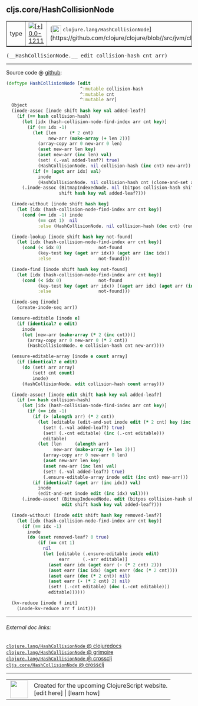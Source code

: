 ## cljs.core/HashCollisionNode



 <table border="1">
<tr>
<td>type</td>
<td><a href="https://github.com/cljsinfo/cljs-api-docs/tree/0.0-1211"><img valign="middle" alt="[+] 0.0-1211" title="Added in 0.0-1211" src="https://img.shields.io/badge/+-0.0--1211-lightgrey.svg"></a> </td>
<td>
[<img height="24px" valign="middle" src="http://i.imgur.com/1GjPKvB.png"> <samp>clojure.lang/HashCollisionNode</samp>](https://github.com/clojure/clojure/blob//src/jvm/clojure/lang/PersistentHashmap.java)
</td>
</tr>
</table>


 <samp>
(__HashCollisionNode.__ edit collision-hash cnt arr)<br>
</samp>

---







Source code @ [github](https://github.com/clojure/clojurescript/blob/r3195/src/cljs/cljs/core.cljs#L6280-L6376):

```clj
(deftype HashCollisionNode [edit
                            ^:mutable collision-hash
                            ^:mutable cnt
                            ^:mutable arr]
  Object
  (inode-assoc [inode shift hash key val added-leaf?]
    (if (== hash collision-hash)
      (let [idx (hash-collision-node-find-index arr cnt key)]
        (if (== idx -1)
          (let [len     (* 2 cnt)
                new-arr (make-array (+ len 2))]
            (array-copy arr 0 new-arr 0 len)
            (aset new-arr len key)
            (aset new-arr (inc len) val)
            (set! (.-val added-leaf?) true)
            (HashCollisionNode. nil collision-hash (inc cnt) new-arr))
          (if (= (aget arr idx) val)
            inode
            (HashCollisionNode. nil collision-hash cnt (clone-and-set arr (inc idx) val)))))
      (.inode-assoc (BitmapIndexedNode. nil (bitpos collision-hash shift) (array nil inode))
                    shift hash key val added-leaf?)))

  (inode-without [inode shift hash key]
    (let [idx (hash-collision-node-find-index arr cnt key)]
      (cond (== idx -1) inode
            (== cnt 1)  nil
            :else (HashCollisionNode. nil collision-hash (dec cnt) (remove-pair arr (quot idx 2))))))

  (inode-lookup [inode shift hash key not-found]
    (let [idx (hash-collision-node-find-index arr cnt key)]
      (cond (< idx 0)              not-found
            (key-test key (aget arr idx)) (aget arr (inc idx))
            :else                  not-found)))

  (inode-find [inode shift hash key not-found]
    (let [idx (hash-collision-node-find-index arr cnt key)]
      (cond (< idx 0)              not-found
            (key-test key (aget arr idx)) [(aget arr idx) (aget arr (inc idx))]
            :else                  not-found)))

  (inode-seq [inode]
    (create-inode-seq arr))

  (ensure-editable [inode e]
    (if (identical? e edit)
      inode
      (let [new-arr (make-array (* 2 (inc cnt)))]
        (array-copy arr 0 new-arr 0 (* 2 cnt))
        (HashCollisionNode. e collision-hash cnt new-arr))))

  (ensure-editable-array [inode e count array]
    (if (identical? e edit)
      (do (set! arr array)
          (set! cnt count)
          inode)
      (HashCollisionNode. edit collision-hash count array)))

  (inode-assoc! [inode edit shift hash key val added-leaf?]
    (if (== hash collision-hash)
      (let [idx (hash-collision-node-find-index arr cnt key)]
        (if (== idx -1)
          (if (> (alength arr) (* 2 cnt))
            (let [editable (edit-and-set inode edit (* 2 cnt) key (inc (* 2 cnt)) val)]
              (set! (.-val added-leaf?) true)
              (set! (.-cnt editable) (inc (.-cnt editable)))
              editable)
            (let [len     (alength arr)
                  new-arr (make-array (+ len 2))]
              (array-copy arr 0 new-arr 0 len)
              (aset new-arr len key)
              (aset new-arr (inc len) val)
              (set! (.-val added-leaf?) true)
              (.ensure-editable-array inode edit (inc cnt) new-arr)))
          (if (identical? (aget arr (inc idx)) val)
            inode
            (edit-and-set inode edit (inc idx) val))))
      (.inode-assoc! (BitmapIndexedNode. edit (bitpos collision-hash shift) (array nil inode nil nil))
                     edit shift hash key val added-leaf?)))

  (inode-without! [inode edit shift hash key removed-leaf?]
    (let [idx (hash-collision-node-find-index arr cnt key)]
      (if (== idx -1)
        inode
        (do (aset removed-leaf? 0 true)
            (if (== cnt 1)
              nil
              (let [editable (.ensure-editable inode edit)
                    earr     (.-arr editable)]
                (aset earr idx (aget earr (- (* 2 cnt) 2)))
                (aset earr (inc idx) (aget earr (dec (* 2 cnt))))
                (aset earr (dec (* 2 cnt)) nil)
                (aset earr (- (* 2 cnt) 2) nil)
                (set! (.-cnt editable) (dec (.-cnt editable)))
                editable))))))

  (kv-reduce [inode f init]
    (inode-kv-reduce arr f init)))
```

<!--
Repo - tag - source tree - lines:

 <pre>
clojurescript @ r3195
└── src
    └── cljs
        └── cljs
            └── <ins>[core.cljs:6280-6376](https://github.com/clojure/clojurescript/blob/r3195/src/cljs/cljs/core.cljs#L6280-L6376)</ins>
</pre>

-->

---



###### External doc links:

[`clojure.lang/HashCollisionNode` @ clojuredocs](http://clojuredocs.org/clojure.lang/HashCollisionNode)<br>
[`clojure.lang/HashCollisionNode` @ grimoire](http://conj.io/store/v1/org.clojure/clojure/1.7.0-beta3/clj/clojure.lang/HashCollisionNode/)<br>
[`clojure.lang/HashCollisionNode` @ crossclj](http://crossclj.info/fun/clojure.lang/HashCollisionNode.html)<br>
[`cljs.core/HashCollisionNode` @ crossclj](http://crossclj.info/fun/cljs.core.cljs/HashCollisionNode.html)<br>

---

 <table>
<tr><td>
<img valign="middle" align="right" width="48px" src="http://i.imgur.com/Hi20huC.png">
</td><td>
Created for the upcoming ClojureScript website.<br>
[edit here] | [learn how]
</td></tr></table>

[edit here]:https://github.com/cljsinfo/cljs-api-docs/blob/master/cljsdoc/cljs.core_HashCollisionNode.cljsdoc
[learn how]:https://github.com/cljsinfo/cljs-api-docs/wiki/cljsdoc-files

<!--

This information was too distracting to show to readers, but I'll leave it
commented here since it is helpful to:

- pretty-print the data used to generate this document
- and show how to retrieve that data



The API data for this symbol:

```clj
{:ns "cljs.core",
 :name "HashCollisionNode",
 :signature ["[edit collision-hash cnt arr]"],
 :history [["+" "0.0-1211"]],
 :type "type",
 :full-name-encode "cljs.core_HashCollisionNode",
 :source {:code "(deftype HashCollisionNode [edit\n                            ^:mutable collision-hash\n                            ^:mutable cnt\n                            ^:mutable arr]\n  Object\n  (inode-assoc [inode shift hash key val added-leaf?]\n    (if (== hash collision-hash)\n      (let [idx (hash-collision-node-find-index arr cnt key)]\n        (if (== idx -1)\n          (let [len     (* 2 cnt)\n                new-arr (make-array (+ len 2))]\n            (array-copy arr 0 new-arr 0 len)\n            (aset new-arr len key)\n            (aset new-arr (inc len) val)\n            (set! (.-val added-leaf?) true)\n            (HashCollisionNode. nil collision-hash (inc cnt) new-arr))\n          (if (= (aget arr idx) val)\n            inode\n            (HashCollisionNode. nil collision-hash cnt (clone-and-set arr (inc idx) val)))))\n      (.inode-assoc (BitmapIndexedNode. nil (bitpos collision-hash shift) (array nil inode))\n                    shift hash key val added-leaf?)))\n\n  (inode-without [inode shift hash key]\n    (let [idx (hash-collision-node-find-index arr cnt key)]\n      (cond (== idx -1) inode\n            (== cnt 1)  nil\n            :else (HashCollisionNode. nil collision-hash (dec cnt) (remove-pair arr (quot idx 2))))))\n\n  (inode-lookup [inode shift hash key not-found]\n    (let [idx (hash-collision-node-find-index arr cnt key)]\n      (cond (< idx 0)              not-found\n            (key-test key (aget arr idx)) (aget arr (inc idx))\n            :else                  not-found)))\n\n  (inode-find [inode shift hash key not-found]\n    (let [idx (hash-collision-node-find-index arr cnt key)]\n      (cond (< idx 0)              not-found\n            (key-test key (aget arr idx)) [(aget arr idx) (aget arr (inc idx))]\n            :else                  not-found)))\n\n  (inode-seq [inode]\n    (create-inode-seq arr))\n\n  (ensure-editable [inode e]\n    (if (identical? e edit)\n      inode\n      (let [new-arr (make-array (* 2 (inc cnt)))]\n        (array-copy arr 0 new-arr 0 (* 2 cnt))\n        (HashCollisionNode. e collision-hash cnt new-arr))))\n\n  (ensure-editable-array [inode e count array]\n    (if (identical? e edit)\n      (do (set! arr array)\n          (set! cnt count)\n          inode)\n      (HashCollisionNode. edit collision-hash count array)))\n\n  (inode-assoc! [inode edit shift hash key val added-leaf?]\n    (if (== hash collision-hash)\n      (let [idx (hash-collision-node-find-index arr cnt key)]\n        (if (== idx -1)\n          (if (> (alength arr) (* 2 cnt))\n            (let [editable (edit-and-set inode edit (* 2 cnt) key (inc (* 2 cnt)) val)]\n              (set! (.-val added-leaf?) true)\n              (set! (.-cnt editable) (inc (.-cnt editable)))\n              editable)\n            (let [len     (alength arr)\n                  new-arr (make-array (+ len 2))]\n              (array-copy arr 0 new-arr 0 len)\n              (aset new-arr len key)\n              (aset new-arr (inc len) val)\n              (set! (.-val added-leaf?) true)\n              (.ensure-editable-array inode edit (inc cnt) new-arr)))\n          (if (identical? (aget arr (inc idx)) val)\n            inode\n            (edit-and-set inode edit (inc idx) val))))\n      (.inode-assoc! (BitmapIndexedNode. edit (bitpos collision-hash shift) (array nil inode nil nil))\n                     edit shift hash key val added-leaf?)))\n\n  (inode-without! [inode edit shift hash key removed-leaf?]\n    (let [idx (hash-collision-node-find-index arr cnt key)]\n      (if (== idx -1)\n        inode\n        (do (aset removed-leaf? 0 true)\n            (if (== cnt 1)\n              nil\n              (let [editable (.ensure-editable inode edit)\n                    earr     (.-arr editable)]\n                (aset earr idx (aget earr (- (* 2 cnt) 2)))\n                (aset earr (inc idx) (aget earr (dec (* 2 cnt))))\n                (aset earr (dec (* 2 cnt)) nil)\n                (aset earr (- (* 2 cnt) 2) nil)\n                (set! (.-cnt editable) (dec (.-cnt editable)))\n                editable))))))\n\n  (kv-reduce [inode f init]\n    (inode-kv-reduce arr f init)))",
          :title "Source code",
          :repo "clojurescript",
          :tag "r3195",
          :filename "src/cljs/cljs/core.cljs",
          :lines [6280 6376]},
 :full-name "cljs.core/HashCollisionNode",
 :clj-symbol "clojure.lang/HashCollisionNode"}

```

Retrieve the API data for this symbol:

```clj
;; from Clojure REPL
(require '[clojure.edn :as edn])
(-> (slurp "https://raw.githubusercontent.com/cljsinfo/cljs-api-docs/catalog/cljs-api.edn")
    (edn/read-string)
    (get-in [:symbols "cljs.core/HashCollisionNode"]))
```

-->
